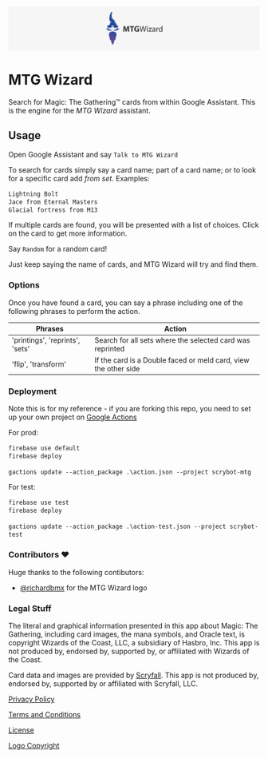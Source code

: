![img](Logotype.png?raw=true)

# MTG Wizard #
Search for Magic: The Gathering™ cards from within Google Assistant. This is the engine for the *MTG Wizard* assistant.


## Usage ##
Open Google Assistant and say ```Talk to MTG Wizard```

To search for cards simply say a card name; part of a card name; or to look for a specific card add *from set*. Examples:

```
Lightning Bolt
Jace from Eternal Masters
Glacial fortress from M13
```
If multiple cards are found, you will be presented with a list of choices. Click on the card to get more information.

Say ```Random``` for a random card!

Just keep saying the name of cards, and MTG Wizard will try and find them.

### Options ###

Once you have found a card, you can say a phrase including one of the following phrases to perform the action.

| Phrases | Action |
| --- | --- |
| 'printings', 'reprints', 'sets' | Search for all sets where the selected card was reprinted |
| 'flip', 'transform' | If the card is a Double faced or meld card, view the other side |

### Deployment ###

Note this is for my reference - if you are forking this repo, you need to set up your own project on [Google Actions](https://console.actions.google.com)

For prod:
```
firebase use default
firebase deploy

gactions update --action_package .\action.json --project scrybot-mtg
```

For test:
```
firebase use test
firebase deploy

gactions update --action_package .\action-test.json --project scrybot-test
```

### Contributors ❤️ ###

Huge thanks to the following contibutors:

- [@richardbmx](https://github.com/richardbmx) for the MTG Wizard logo

### Legal Stuff ###

The literal and graphical information presented in this app about Magic: The Gathering, including card images, the mana symbols, and Oracle text, is copyright Wizards of the Coast, LLC, a subsidiary of Hasbro, Inc. This app is not produced by, endorsed by, supported by, or affiliated with Wizards of the Coast.

Card data and images are provided by [Scryfall](www.scryfall.com). This app is not produced by, endorsed by, supported by or affiliated with Scryfall, LLC.

[Privacy Policy](PrivacyPolicy.md)

[Terms and Conditions](TermsConditions.md)

[License](License.md)

[Logo Copyright](LogoCopyright.md)